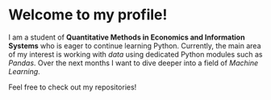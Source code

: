 # Welcome to my profile!

I am a student of **Quantitative Methods in Economics and Information Systems** who is eager to continue learning Python. 
Currently, the main area of my interest is working with *data* using dedicated Python modules such as *Pandas*. 
Over the next months I want to dive deeper into a field of *Machine Learning*.

Feel free to check out my repositories! 
